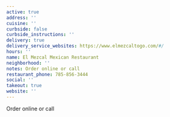 ```yaml
---
active: true
address: ''
cuisine: ''
curbside: false
curbside_instructions: ''
delivery: true
delivery_service_websites: https://www.elmezcaltogo.com/#/
hours: ''
name: El Mezcal Mexican Restaurant
neighborhood: ''
notes: Order online or call
restaurant_phone: 785-856-3444
social: ''
takeout: true
website: ''
---
```


Order online or call